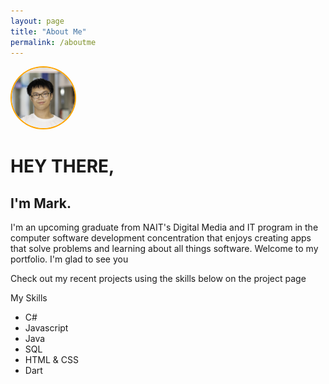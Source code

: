 ```yaml
---
layout: page
title: "About Me"
permalink: /aboutme
---
```


<img src='img/mark.jpg' style='border-radius: 50%;width:20%;border:2px solid orange'>

<h1>HEY THERE,</h1>
<h2>I'm Mark.</h2>
<p>I'm an upcoming graduate from NAIT's Digital Media and IT program in the computer software development concentration that enjoys creating apps that solve problems and learning about all things software.
Welcome to my portfolio. I'm glad to see you</p>


<p>Check out my recent projects using the skills below on the project page</p>


<p>My Skills</p>
<ul>
    <li>C#</li>
    <li>Javascript</li>
    <li>Java</li>
    <li>SQL</li>
    <li>HTML & CSS</li>
    <li>Dart</li>
</ul>
